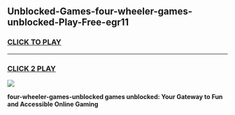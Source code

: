 
## Unblocked-Games-four-wheeler-games-unblocked-Play-Free-egr11
<h3>
<a href="https://premium76.site?title=four-wheeler-games-unblocked&ref=17A">CLICK TO PLAY</a></h3>
<hr>

<h3>
<a href="https://premium76.site?title=four-wheeler-games-unblocked&ref=17A">CLICK 2 PLAY</a>
  
</h3>

<a href="https://premium76.site?title=four-wheeler-games-unblocked&ref=17A"><img src="https://clearcache.store/games.png"></a>


**four-wheeler-games-unblocked games unblocked: Your Gateway to Fun and Accessible Online Gaming**
